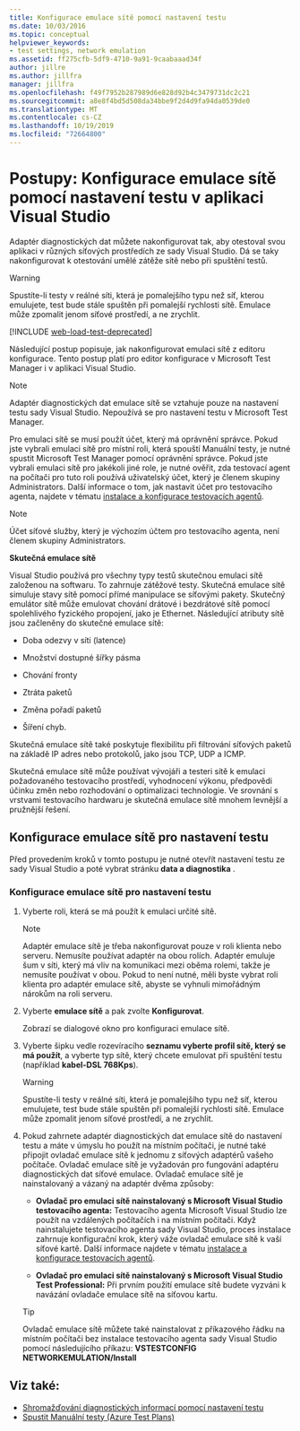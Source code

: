 ```yaml
---
title: Konfigurace emulace sítě pomocí nastavení testu
ms.date: 10/03/2016
ms.topic: conceptual
helpviewer_keywords:
- test settings, network emulation
ms.assetid: ff275cfb-5df9-4710-9a91-9caabaaad34f
author: jillre
ms.author: jillfra
manager: jillfra
ms.openlocfilehash: f49f7952b287989d6e828d92b4c3479731dc2c21
ms.sourcegitcommit: a8e8f4bd5d508da34bbe9f2d4d9fa94da0539de0
ms.translationtype: MT
ms.contentlocale: cs-CZ
ms.lasthandoff: 10/19/2019
ms.locfileid: "72664800"
---
```

# <a name="how-to-configure-network-emulation-using-test-settings-in-visual-studio"></a>Postupy: Konfigurace emulace sítě pomocí nastavení testu v aplikaci Visual Studio

Adaptér diagnostických dat můžete nakonfigurovat tak, aby otestoval svou aplikaci v různých síťových prostředích ze sady Visual Studio. Dá se taky nakonfigurovat k otestování umělé zátěže sítě nebo při spuštění testů.

> [!WARNING]
> Spustíte-li testy v reálné síti, která je pomalejšího typu než síť, kterou emulujete, test bude stále spuštěn při pomalejší rychlosti sítě. Emulace může zpomalit jenom síťové prostředí, a ne zrychlit.

[!INCLUDE [web-load-test-deprecated](includes/web-load-test-deprecated.md)]

Následující postup popisuje, jak nakonfigurovat emulaci sítě z editoru konfigurace. Tento postup platí pro editor konfigurace v Microsoft Test Manager i v aplikaci Visual Studio.

> [!NOTE]
> Adaptér diagnostických dat emulace sítě se vztahuje pouze na nastavení testu sady Visual Studio. Nepoužívá se pro nastavení testu v Microsoft Test Manager.

Pro emulaci sítě se musí použít účet, který má oprávnění správce. Pokud jste vybrali emulaci sítě pro místní roli, která spouští Manuální testy, je nutné spustit Microsoft Test Manager pomocí oprávnění správce. Pokud jste vybrali emulaci sítě pro jakékoli jiné role, je nutné ověřit, zda testovací agent na počítači pro tuto roli používá uživatelský účet, který je členem skupiny Administrators. Další informace o tom, jak nastavit účet pro testovacího agenta, najdete v tématu [instalace a konfigurace testovacích agentů](../test/lab-management/install-configure-test-agents.md).

> [!NOTE]
> Účet síťové služby, který je výchozím účtem pro testovacího agenta, není členem skupiny Administrators.

**Skutečná emulace sítě**

Visual Studio používá pro všechny typy testů skutečnou emulaci sítě založenou na softwaru. To zahrnuje zátěžové testy. Skutečná emulace sítě simuluje stavy sítě pomocí přímé manipulace se síťovými pakety. Skutečný emulátor sítě může emulovat chování drátové i bezdrátové sítě pomocí spolehlivého fyzického propojení, jako je Ethernet. Následující atributy sítě jsou začleněny do skutečné emulace sítě:

- Doba odezvy v síti (latence)

- Množství dostupné šířky pásma

- Chování fronty

- Ztráta paketů

- Změna pořadí paketů

- Šíření chyb.

Skutečná emulace sítě také poskytuje flexibilitu při filtrování síťových paketů na základě IP adres nebo protokolů, jako jsou TCP, UDP a ICMP.

Skutečná emulace sítě může používat vývojáři a testeri sítě k emulaci požadovaného testovacího prostředí, vyhodnocení výkonu, předpovědi účinku změn nebo rozhodování o optimalizaci technologie. Ve srovnání s vrstvami testovacího hardwaru je skutečná emulace sítě mnohem levnější a pružnější řešení.

## <a name="configure-network-emulation-for-your-test-settings"></a>Konfigurace emulace sítě pro nastavení testu

Před provedením kroků v tomto postupu je nutné otevřít nastavení testu ze sady Visual Studio a poté vybrat stránku **data a diagnostika** .

### <a name="to-configure-network-emulation-for-your-test-settings"></a>Konfigurace emulace sítě pro nastavení testu

1. Vyberte roli, která se má použít k emulaci určité sítě.

    > [!NOTE]
    > Adaptér emulace sítě je třeba nakonfigurovat pouze v roli klienta nebo serveru. Nemusíte používat adaptér na obou rolích. Adaptér emuluje šum v síti, který má vliv na komunikaci mezi oběma rolemi, takže je nemusíte používat v obou. Pokud to není nutné, měli byste vybrat roli klienta pro adaptér emulace sítě, abyste se vyhnuli mimořádným nárokům na roli serveru.

2. Vyberte **emulace sítě** a pak zvolte **Konfigurovat**.

     Zobrazí se dialogové okno pro konfiguraci emulace sítě.

3. Vyberte šipku vedle rozevíracího **seznamu vyberte profil sítě, který se má použít**, a vyberte typ sítě, který chcete emulovat při spuštění testu (například **kabel-DSL 768Kps**).

    > [!WARNING]
    > Spustíte-li testy v reálné síti, která je pomalejšího typu než síť, kterou emulujete, test bude stále spuštěn při pomalejší rychlosti sítě. Emulace může zpomalit jenom síťové prostředí, a ne zrychlit.

4. Pokud zahrnete adaptér diagnostických dat emulace sítě do nastavení testu a máte v úmyslu ho použít na místním počítači, je nutné také připojit ovladač emulace sítě k jednomu z síťových adaptérů vašeho počítače. Ovladač emulace sítě je vyžadován pro fungování adaptéru diagnostických dat síťové emulace. Ovladač emulace sítě je nainstalovaný a vázaný na adaptér dvěma způsoby:

    - **Ovladač pro emulaci sítě nainstalovaný s Microsoft Visual Studio testovacího agenta:** Testovacího agenta Microsoft Visual Studio lze použít na vzdálených počítačích i na místním počítači. Když nainstalujete testovacího agenta sady Visual Studio, proces instalace zahrnuje konfigurační krok, který váže ovladač emulace sítě k vaší síťové kartě. Další informace najdete v tématu [instalace a konfigurace testovacích agentů](../test/lab-management/install-configure-test-agents.md).

    - **Ovladač pro emulaci sítě nainstalovaný s Microsoft Visual Studio Test Professional:** Při prvním použití emulace sítě budete vyzváni k navázání ovladače emulace sítě na síťovou kartu.

    > [!TIP]
    > Ovladač emulace sítě můžete také nainstalovat z příkazového řádku na místním počítači bez instalace testovacího agenta sady Visual Studio pomocí následujícího příkazu: **VSTESTCONFIG NETWORKEMULATION/Install**

## <a name="see-also"></a>Viz také:

- [Shromažďování diagnostických informací pomocí nastavení testu](../test/collect-diagnostic-information-using-test-settings.md)
- [Spustit Manuální testy (Azure Test Plans)](/azure/devops/test/run-manual-tests?view=vsts)